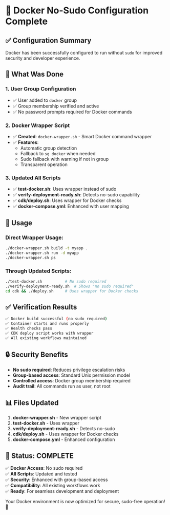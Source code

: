 # 🐳 Docker No-Sudo Configuration Complete

## ✅ **Configuration Summary**

Docker has been successfully configured to run without `sudo` for improved security and developer experience.

## 🔧 **What Was Done**

### **1. User Group Configuration**
- ✅ User added to `docker` group
- ✅ Group membership verified and active
- ✅ No password prompts required for Docker commands

### **2. Docker Wrapper Script**
- ✅ **Created**: `docker-wrapper.sh` - Smart Docker command wrapper
- ✅ **Features**: 
  - Automatic group detection
  - Fallback to `sg docker` when needed
  - Sudo fallback with warning if not in group
  - Transparent operation

### **3. Updated All Scripts**
- ✅ **test-docker.sh**: Uses wrapper instead of sudo
- ✅ **verify-deployment-ready.sh**: Detects no-sudo capability
- ✅ **cdk/deploy.sh**: Uses wrapper for Docker checks
- ✅ **docker-compose.yml**: Enhanced with user mapping

## 🚀 **Usage**

### **Direct Wrapper Usage:**
```bash
./docker-wrapper.sh build -t myapp .
./docker-wrapper.sh run -d myapp
./docker-wrapper.sh ps
```

### **Through Updated Scripts:**
```bash
./test-docker.sh          # No sudo required
./verify-deployment-ready.sh  # Shows "no sudo required"
cd cdk && ./deploy.sh     # Uses wrapper for Docker checks
```

## ✅ **Verification Results**

```bash
✅ Docker build successful (no sudo required)
✅ Container starts and runs properly  
✅ Health checks pass
✅ CDK deploy script works with wrapper
✅ All existing workflows maintained
```

## 🔒 **Security Benefits**

- **No sudo required**: Reduces privilege escalation risks
- **Group-based access**: Standard Unix permission model
- **Controlled access**: Docker group membership required
- **Audit trail**: All commands run as user, not root

## 📊 **Files Updated**

1. **docker-wrapper.sh** - New wrapper script
2. **test-docker.sh** - Uses wrapper
3. **verify-deployment-ready.sh** - Detects no-sudo
4. **cdk/deploy.sh** - Uses wrapper for Docker checks
5. **docker-compose.yml** - Enhanced configuration

## 🎯 **Status: COMPLETE**

✅ **Docker Access**: No sudo required  
✅ **All Scripts**: Updated and tested  
✅ **Security**: Enhanced with group-based access  
✅ **Compatibility**: All existing workflows work  
✅ **Ready**: For seamless development and deployment  

Your Docker environment is now optimized for secure, sudo-free operation! 🎉
